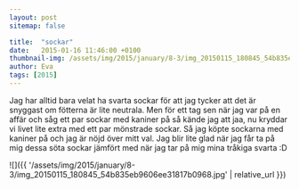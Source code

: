 ```yaml
---
layout: post
sitemap: false

title:  "sockar"
date:   2015-01-16 11:46:00 +0100
thumbnail-img: /assets/img/2015/january/8-3/img_20150115_180845_54b835eb9606ee31817b0968.jpg
author: Eva
tags: [2015]
---
```


Jag har alltid bara velat ha svarta sockar för att jag tycker att det är snyggast om fötterna är lite neutrala. Men för ett tag sen när jag var på en affär och såg ett par sockar med kaniner på så kände jag att jaa, nu kryddar vi livet lite extra med ett par mönstrade sockar. Så jag köpte sockarna med kaniner på och jag är nöjd över mitt val. Jag blir lite glad när jag får ta på mig dessa söta sockar jämfört med när jag tar på mig mina tråkiga svarta :D

![]({{ '/assets/img/2015/january/8-3/img_20150115_180845_54b835eb9606ee31817b0968.jpg'  | relative_url }})

